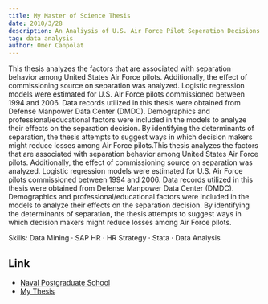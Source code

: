 ```yaml
---
title: My Master of Science Thesis
date: 2010/3/28
description: An Analiysis of U.S. Air Force Pilot Seperation Decisions.
tag: data analysis
author: Omer Canpolat
---
```




This thesis analyzes the factors that are associated with separation behavior among United States Air Force pilots. 
Additionally, the effect of commissioning source on separation was analyzed. Logistic regression models were estimated for U.S. Air Force pilots commissioned between 1994 and 2006. Data records utilized in this thesis were obtained from Defense Manpower Data Center (DMDC). Demographics and professional/educational factors were included in the models to analyze their effects on the separation decision. By identifying the determinants of separation, the thesis attempts to suggest ways in which decision makers might reduce losses among Air Force pilots.This thesis analyzes the factors that are associated with separation behavior among United States Air Force pilots. Additionally, the effect of commissioning source on separation was analyzed. Logistic regression models were estimated for U.S. Air Force pilots commissioned between 1994 and 2006. Data records utilized in this thesis were obtained from Defense Manpower Data Center (DMDC). Demographics and professional/educational factors were included in the models to analyze their effects on the separation decision. By identifying the determinants of separation, the thesis attempts to suggest ways in which decision makers might reduce losses among Air Force pilots.

Skills: Data Mining · SAP HR · HR Strategy · Stata · Data Analysis

## Link

- [Naval Postgraduate School](https://nps.edu/)
- [My Thesis](https://core.ac.uk/download/pdf/36699068.pdf)